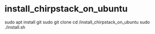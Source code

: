 # install_chirpstack_on_ubuntu
sudo apt install git
sudo git clone 
cd /install_chirpstack_on_ubuntu
sudo ./install.sh
